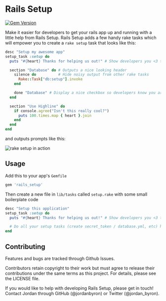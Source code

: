# Rails Setup
[![Gem Version](https://badge.fury.io/rb/rails_setup.png)](http://badge.fury.io/rb/rails_setup)

Make it easier for developers to get your rails app up and running with a little
help from Rails Setup. Rails Setup adds a few handy rake tasks which will
empower you to create a `rake setup` task that looks like this:

```ruby
desc "Setup my awesome app"
setup_task :setup do
  puts "#{heart} Thanks for helping us out!" # Show developers you <3 them

  section "Database" do # Outputs a nice looking header
    silence do          # Hide noisy output from other rake tasks
      Rake::Task["db:setup"].invoke
    end

    done "Database" # Display a nice checkbox so developers know you are done
  end

  section "Use Highline" do
    if console.agree("Isn't this really cool?")
      puts 100.times.map { heart }.join
    end
  end
end
```

and outputs prompts like this:

![rake setup in action](http://i.imgur.com/WWqW5.png)

## Usage

Add this to your app's `Gemfile`

```ruby
gem 'rails_setup'
```

Then create a new file in `lib/tasks` called `setup.rake` with some small
boilerplate code

```ruby
desc "Setup this application"
setup_task :setup do
  puts "#{heart} Thanks for helping us out!" # Show developers you <3 them

  # Do all your setup tasks (create secret_token / database.yml, etc) here.
end
```

## Contributing

Features and bugs are tracked through Github Issues.

Contributors retain copyright to their work but must agree to release their
contributions under the same terms as this project. For details, please see the
LICENSE file.

If you would like to help with developing Rails Setup, please get in touch!
Contact Jordan through GitHub (@jordanbyron) or Twitter (@jordan_byron).